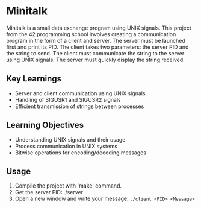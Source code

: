 # Minitalk

Minitalk is a small data exchange program using UNIX signals. This project from the 42 programming school involves creating a communication program in the form of a client and server. The server must be launched first and print its PID. The client takes two parameters: the server PID and the string to send. The client must communicate the string to the server using UNIX signals. The server must quickly display the string received.

## Key Learnings

- Server and client communication using UNIX signals
- Handling of SIGUSR1 and SIGUSR2 signals
- Efficient transmission of strings between processes

## Learning Objectives

- Understanding UNIX signals and their usage
- Process communication in UNIX systems
- Bitwise operations for encoding/decoding messages

## Usage

1. Compile the project with 'make' command.
2. Get the server PID: ./server
3. Open a new window and write your message: `./client <PID> <Message>`
